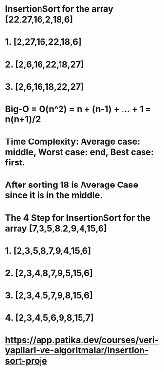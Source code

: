 # InsertionSort for the array [22,27,16,2,18,6]
# 1. [2,27,16,22,18,6]
# 2. [2,6,16,22,18,27]
# 3. [2,6,16,18,22,27]

# Big-O = O(n^2) = n + (n-1) + ... + 1 = n(n+1)/2

# Time Complexity: Average case: middle, Worst case: end, Best case: first.

# After sorting 18 is Average Case since it is in the middle.


# The 4 Step for InsertionSort for the array [7,3,5,8,2,9,4,15,6]
# 1. [2,3,5,8,7,9,4,15,6]
# 2. [2,3,4,8,7,9,5,15,6]
# 3. [2,3,4,5,7,9,8,15,6]
# 4. [2,3,4,5,6,9,8,15,7]


# https://app.patika.dev/courses/veri-yapilari-ve-algoritmalar/insertion-sort-proje
